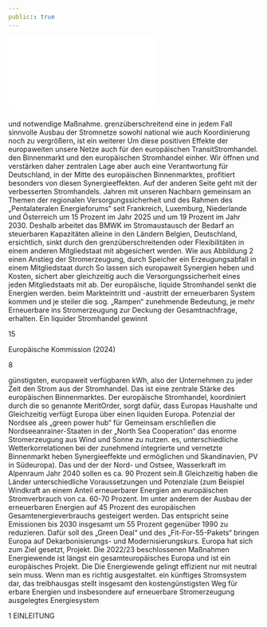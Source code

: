 ```yaml
---
public:: true
---
```

![./pages/page17.pdf](../assets/./pages/page17.pdf)




und notwendige Maßnahme.
grenzüberschreitend eine in jedem Fall sinnvolle
Ausbau der Stromnetze sowohl national wie auch
Koordinierung noch zu vergrößern, ist ein weiterer
Um diese positiven Effekte der europaweiten
unsere Netze auch für den europäischen TransitStromhandel.
den Binnenmarkt und den europäischen Stromhandel einher. Wir öffnen und verstärken daher
zentralen Lage aber auch eine Verantwortung für
Deutschland, in der Mitte des europäischen Binnenmarktes, profitiert besonders von diesen Synergieeffekten. Auf der anderen Seite geht mit der
verbesserten Stromhandels.
Jahren mit unseren Nachbarn gemeinsam an Themen der regionalen Versorgungssicherheit und des
Rahmen des „Pentalateralen Energieforums“ seit
Frankreich, Luxemburg, Niederlande und Österreich um 15 Prozent im Jahr 2025 und um 19 Prozent im Jahr 2030. Deshalb arbeitet das BMWK im
Stromaustausch der Bedarf an steuerbaren Kapazitäten alleine in den Ländern Belgien, Deutschland,
ersichtlich, sinkt durch den grenzüberschreitenden
oder Flexibilitäten in einem anderen Mitgliedstaat mit abgesichert werden. Wie aus Abbildung 2
einen Anstieg der Stromerzeugung, durch Speicher
ein Erzeugungsabfall in einem Mitgliedstaat durch
So lassen sich europaweit Synergien heben und
Kosten, sichert aber gleichzeitig auch die Versorgungssicherheit eines jeden Mitgliedstaats mit ab.
Der europäische, liquide Stromhandel senkt die
Energien werden.
beim Markteintritt und -austritt der erneuerbaren
System kommen und je steiler die sog. „Rampen“
zunehmende Bedeutung, je mehr Erneuerbare ins
Stromerzeugung zur Deckung der Gesamtnachfrage, erhalten. Ein liquider Stromhandel gewinnt

15

Europäische Kommission (2024)

8

günstigsten, europaweit verfügbaren kWh, also der
Unternehmen zu jeder Zeit den Strom aus der
Stromhandel. Das ist eine zentrale Stärke des europäischen Binnenmarktes. Der europäische Stromhandel, koordiniert durch die so genannte MeritOrder, sorgt dafür, dass Europas Haushalte und
Gleichzeitig verfügt Europa über einen liquiden
Europa.
Potenzial der Nordsee als „green power hub“ für
Gemeinsam erschließen die Nordseeanrainer-Staaten in der „North Sea Cooperation“ das enorme
Stromerzeugung aus Wind und Sonne zu nutzen.
es, unterschiedliche Wetterkorrelationen bei der
zunehmend integrierte und vernetzte Binnenmarkt heben Synergieeffekte und ermöglichen
und Skandinavien, PV in Südeuropa). Das und der
der Nord- und Ostsee, Wasserkraft im Alpenraum
Jahr 2040 sollen es ca. 90 Prozent sein.8 Gleichzeitig haben die Länder unterschiedliche Voraussetzungen und Potenziale (zum Beispiel Windkraft an
einem Anteil erneuerbarer Energien am europäischen Stromverbrauch von ca. 60-70 Prozent. Im
unter anderem der Ausbau der erneuerbaren Energien auf 45 Prozent des europäischen Gesamtenergieverbrauchs gesteigert werden. Das entspricht
seine Emissionen bis 2030 insgesamt um 55 Prozent gegenüber 1990 zu reduzieren. Dafür soll
des „Green Deal“ und des „Fit-For-55-Pakets“ bringen Europa auf Dekarbonisierungs- und Modernisierungskurs. Europa hat sich zum Ziel gesetzt,
Projekt. Die 2022/23 beschlossenen Maßnahmen
Energiewende ist längst ein gesamteuropäisches
Europa und ist ein europäisches Projekt. Die
Die Energiewende gelingt effizient nur mit
neu­tral sein muss. Wenn man es richtig ausgestaltet.
ein künftiges Stromsystem dar, das treibhausgas­
stellt insgesamt den kostengünstigsten Weg für
erbare Energien und insbesondere auf erneuerbare Stromerzeugung ausgelegtes Energiesystem

1 EINLEITUNG
